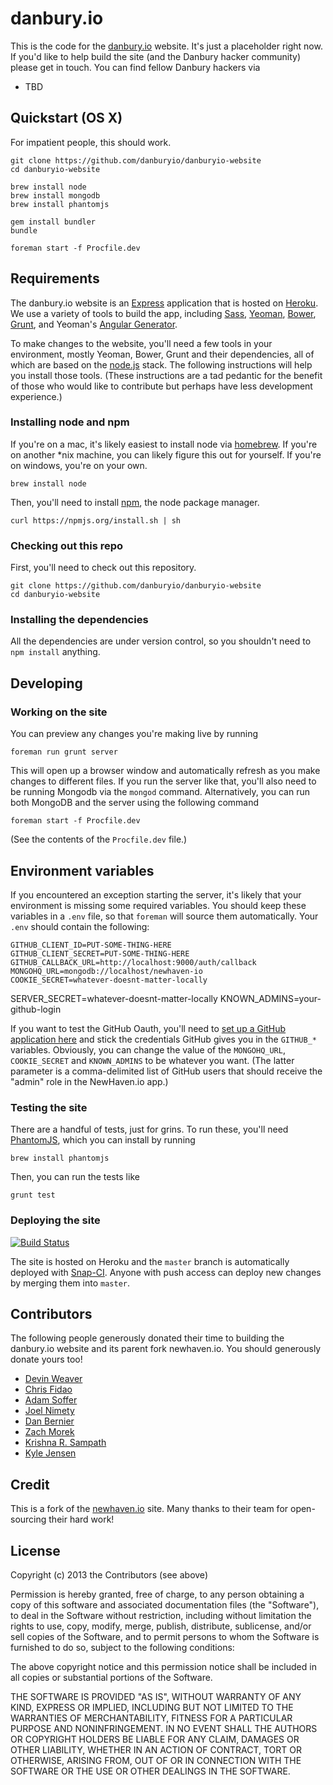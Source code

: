 danbury.io
===========

This is the code for the
[danbury.io](http://www.danbury.io) website. It's just a
placeholder right now. If you'd like to help build the
site (and the Danbury hacker community) please get in touch.  You can
find fellow Danbury hackers via

* TBD


## Quickstart (OS X)

For impatient people, this should work.

```
git clone https://github.com/danburyio/danburyio-website
cd danburyio-website

brew install node
brew install mongodb
brew install phantomjs

gem install bundler
bundle

foreman start -f Procfile.dev
```

## Requirements

The danbury.io website is
an [Express](http://expressjs.com/)
application
that is hosted on [Heroku](https://www.heroku.com/).
We use a variety of tools to build the app, including
[Sass](http://sass-lang.com/),
[Yeoman](http://yeoman.io/),
[Bower](http://bower.io/),
[Grunt](http://gruntjs.com/),
and Yeoman's [Angular Generator](https://github.com/yeoman/generator-angular).

To make changes to the website, you'll need a few
tools in your environment, mostly Yeoman, Bower, Grunt
and their dependencies, all of which are based on the
[node.js](http://nodejs.org/) stack.  The following
instructions will help you install those tools.  (These instructions are
a tad pedantic for the benefit of those who would like to contribute
but perhaps have less development experience.)

### Installing node and npm

If you're on a mac, it's likely easiest to install node via
[homebrew](http://brew.sh/).  If you're on another *nix machine,
you can likely figure this out for yourself.  If you're on windows,
you're on your own.

    brew install node

Then, you'll need to install [npm](https://npmjs.org/),
the node package manager.

    curl https://npmjs.org/install.sh | sh

### Checking out this repo

First, you'll need to check out this repository.

    git clone https://github.com/danburyio/danburyio-website
    cd danburyio-website

### Installing the dependencies

All the dependencies are under version control, so you
shouldn't need to `npm install` anything.

## Developing

### Working on the site

You can preview any changes you're making live by running

    foreman run grunt server

This will open up a browser window and automatically refresh
as you make changes to different files.  If you run the server
like that, you'll also need to be running Mongodb via the
`mongod` command.  Alternatively, you can run both MongoDB
and the server using the following command

	foreman start -f Procfile.dev

(See the contents of the `Procfile.dev` file.)

## Environment variables

If you encountered an exception starting the server, it's
likely that your environment is missing some required
variables.  You should keep these variables in a `.env` file,
so that `foreman` will source them automatically.  Your
`.env` should contain the following:

	GITHUB_CLIENT_ID=PUT-SOME-THING-HERE
	GITHUB_CLIENT_SECRET=PUT-SOME-THING-HERE
	GITHUB_CALLBACK_URL=http://localhost:9000/auth/callback
	MONGOHQ_URL=mongodb://localhost/newhaven-io
	COOKIE_SECRET=whatever-doesnt-matter-locally
  SERVER_SECRET=whatever-doesnt-matter-locally
	KNOWN_ADMINS=your-github-login

If you want to test the GitHub Oauth, you'll need to
[set up a GitHub application here](https://github.com/settings/applications)
and stick the credentials GitHub gives you in the `GITHUB_*` variables.
Obviously, you can change the value of the `MONGOHQ_URL`,
`COOKIE_SECRET` and `KNOWN_ADMINS` to be whatever you want.
(The latter parameter is a comma-delimited list of GitHub
users that should receive the "admin" role in the NewHaven.io
app.)


### Testing the site

There are a handful of tests, just for grins.  To run these,
you'll need [PhantomJS](http://phantomjs.org/), which you can
install by running

    brew install phantomjs

Then, you can run the tests like

    grunt test

### Deploying the site

[![Build Status](https://snap-ci.com/danburyio/danburyio-website/branch/master/build_image)](https://snap-ci.com/danburyio/danburyio-website/branch/master)

The site is hosted on Heroku and the `master` branch is automatically deployed
with [Snap-CI](https://snap-ci.com/danburyio/danburyio-website/branch/master).
Anyone with push access can deploy new changes by merging them into `master`.

## Contributors

The following people generously donated their time to building
the danbury.io website and its parent fork newhaven.io.  You should generously donate yours too!

* [Devin Weaver](https://github.com/sukima)
* [Chris Fidao](https://github.com/fideloper)
* [Adam Soffer](http://github.com/ads1018)
* [Joel Nimety](https://github.com/jnimety)
* [Dan Bernier](https://github.com/danbernier)
* [Zach Morek](https://github.com/ZachBeta)
* [Krishna R. Sampath](https://github.com/KrishnaRSampath)
* [Kyle Jensen](http://github.com/kljensen)

## Credit

This is a fork of the [newhaven.io](https://github.com/newhavenio/newhavenio-website) site. Many thanks to
their team for open-sourcing their hard work!

## License

Copyright (c) 2013 the Contributors (see above)

Permission is hereby granted, free of charge, to any person obtaining a copy of this software and associated documentation files (the "Software"), to deal in the Software without restriction, including without limitation the rights to use, copy, modify, merge, publish, distribute, sublicense, and/or sell copies of the Software, and to permit persons to whom the Software is furnished to do so, subject to the following conditions:

The above copyright notice and this permission notice shall be included in all copies or substantial portions of the Software.

THE SOFTWARE IS PROVIDED "AS IS", WITHOUT WARRANTY OF ANY KIND, EXPRESS OR IMPLIED, INCLUDING BUT NOT LIMITED TO THE WARRANTIES OF MERCHANTABILITY, FITNESS FOR A PARTICULAR PURPOSE AND NONINFRINGEMENT. IN NO EVENT SHALL THE AUTHORS OR COPYRIGHT HOLDERS BE LIABLE FOR ANY CLAIM, DAMAGES OR OTHER LIABILITY, WHETHER IN AN ACTION OF CONTRACT, TORT OR OTHERWISE, ARISING FROM, OUT OF OR IN CONNECTION WITH THE SOFTWARE OR THE USE OR OTHER DEALINGS IN THE SOFTWARE.
